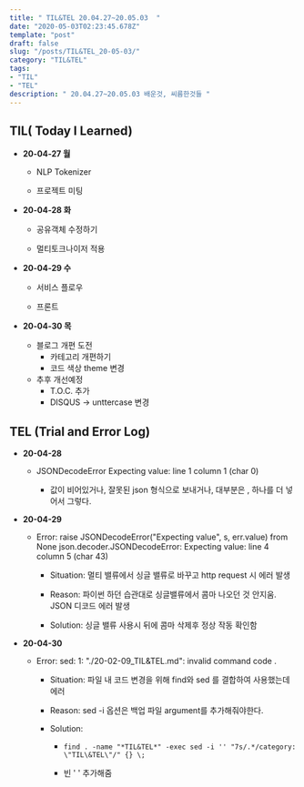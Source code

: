 ```yaml
---
title: " TIL&TEL 20.04.27~20.05.03  "
date: "2020-05-03T02:23:45.678Z"
template: "post"
draft: false
slug: "/posts/TIL&TEL_20-05-03/"
category: "TIL&TEL"
tags:
- "TIL"
- "TEL"
description: " 20.04.27~20.05.03 배운것, 씨름한것들 "
---
```




## TIL( Today I Learned)

- **20-04-27 월**

  - NLP Tokenizer

  - 프로젝트 미팅

    

- **20-04-28 화**

  - 공유객체 수정하기

  - 멀티토크나이저 적용

    

- **20-04-29 수**

  - 서비스 플로우

  - 프론트

    

- **20-04-30 목**

  - 블로그 개편 도전
    - 카테고리 개편하기
    - 코드 색상 theme 변경 
  - 추후 개선예정
    - T.O.C. 추가
    - DISQUS → unttercase 변경


## TEL (Trial and Error Log)

- **20-04-28**

  - JSONDecodeError Expecting value: line 1 column 1 (char 0)

    - 값이 비어있거나, 잘못된 json 형식으로 보내거나, 대부분은 , 하나를 더 넣어서 그렇다. 

      

- **20-04-29**

  - Error: raise JSONDecodeError("Expecting value", s, err.value) from None json.decoder.JSONDecodeError: Expecting value: line 4 column 5 (char 43)

    - Situation: 멀티 밸류에서 싱글 밸류로 바꾸고 http request 시 에러 발생 

    - Reason: 파이썬 하던 습관대로 싱글밸류에서 콤마 나오던 것 안지움. JSON 디코드 에러 발생 

    - Solution: 싱글 밸류 사용시 뒤에 콤마 삭제후 정상 작동 확인함

      

- **20-04-30**

  - Error: sed: 1: "./20-02-09_TIL&TEL.md": invalid command code .

    - Situation: 파일 내 코드 변경을 위해 find와 sed 를 결합하여 사용했는데 에러 

    - Reason: sed -i 옵션은 백업 파일 argument를 추가해줘야한다. 

    - Solution: 

      - ```shell
        find . -name "*TIL&TEL*" -exec sed -i '' "7s/.*/category: \"TIL\&TEL\"/" {} \;
        ```

      - 빈 ' ' 추가해줌

